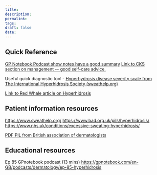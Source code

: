 ```yaml
---
title:
description: 
permalink: 
tags: 
draft: false
date:
---
```




## Quick Reference
[GP Notebook Podcast show notes have a good summary](https://gpnotebook.com/en-GB/podcasts/dermatology/ep-85-hyperhidrosis)
[Link to CKS section on management -- good self-care advice.](https://cks.nice.org.uk/topics/hyperhidrosis/management/management/)

Useful quick diagnostic tool - [Hyperhydrosis disease severity scale from The International Hyperhidrosis Society (sweathelp.org)](https://www.sweathelp.org/pdf/HDSS.pdf)

[Link to Red Whale article on Hyperhidrosis](https://www.redwhale.co.uk/content/hyperhidrosis)

## Patient information resources
https://www.sweathelp.org/
https://www.bad.org.uk/pils/hyperhidrosis/
https://www.nhs.uk/conditions/excessive-sweating-hyperhidrosis/

[PDF PIL from British association of dermatologists](https://cdn.bad.org.uk/uploads/2021/11/31003121/Hyperhidrosis-PIL-May-2022.pdf)
## Educational resources
Ep 85 GPnotebook podcast (13 mins)
https://gpnotebook.com/en-GB/podcasts/dermatology/ep-85-hyperhidrosis